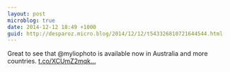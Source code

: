 ```yaml
---
layout: post
microblog: true
date: 2014-12-12 18:49 +1000
guid: http://desparoz.micro.blog/2014/12/12/t543326810721644544.html
---
```

Great to see that @myliophoto is available now in Australia and more countries. [t.co/XCUmZ2mqk...](http://t.co/XCUmZ2mqkx)
